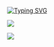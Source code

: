 [![Typing SVG](https://readme-typing-svg.demolab.com?font=Fira+Code&duration=2000&pause=1000&width=435&lines=Coder;Student;Leader;Roboticist)](https://git.io/typing-svg)

![](https://komarev.com/ghpvc/?username=western-warrior&color=blue)

[![](https://streak-stats.demolab.com?user=western-warrior&theme=dark&hide_border=true&mode=weekly)](https://git.io/streak-stats)


